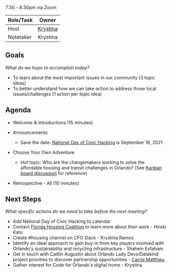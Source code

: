 7:30 - 8:30pm via Zoom

| Role/Task | Owner |
| --- | --- |
| Host | [Krystina](https://github.com/kryskreative) |
| Notetaker | Krystina |


## Goals
*What do we hope to accomplish today?*

* To learn about the most important issues in our community (3 topic ideas)
* To better understand how we can take action to address those local issues/challenges (1 action per topic idea)

## Agenda

* Welcome & Introductions (15 minutes)
    
* Announcements
  * Save the date: [National Day of Civic Hacking](http://nationaldayofcivichacking.org) is September 18, 2021

* Choose Your Own Adventure
  * Hot topic: Who are the changemakers working to solve the affordable housing and transit challenges in Orlando? (See [Kanban board discussion](https://drive.google.com/drive/folders/1oyP7kMIdnXw11nQ0jtm8KUc8YVBP8UFU?usp=sharing) for reference) 
  
* Retrospective - All (10 minutes)

## Next Steps
*What specific actions do we need to take before the next meeting?*

* Add National Day of Civic Hacking to calendar
* Contact [Florida Housing Coalition](https://www.flhousing.org) to learn more about their work - Hiroki Kato
* Create #housing channel on CFO Slack - Krystina Ramos
* Identify an ideal approach to gain buy-in from key players involved with Orlando's sustainability and recycling infrastructure - Shahein Esfahani
* Get in touch with Caitlin Augustin about Orlando Lady Devs/Datakind project priorities to discover partnership opportunities - [Carrie Matthieu](https://github.com/carriemathieu)
* Gather interest for Code for Orlando's digital home - Krystina
